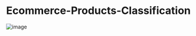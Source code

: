 # Ecommerce-Products-Classification


![image](https://user-images.githubusercontent.com/26451679/149619162-5da72cea-63c7-4fd3-9ffb-5dd063a31baf.png)
